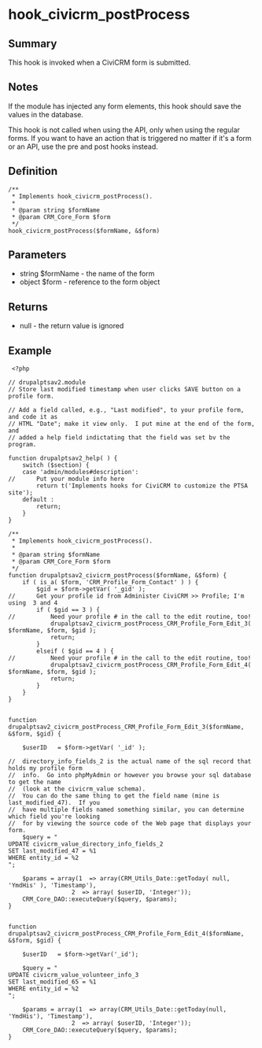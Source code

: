 # hook_civicrm_postProcess

## Summary

This hook is invoked when a CiviCRM form is submitted.

## Notes

If the module has injected any form elements, this hook should save the
values in the database.

This hook is not called when using the API, only when using the regular
forms. If you want to have an action that is triggered no matter if it's
a form or an API, use the pre and post hooks instead.

## Definition

    /**
     * Implements hook_civicrm_postProcess().
     *
     * @param string $formName
     * @param CRM_Core_Form $form
     */
    hook_civicrm_postProcess($formName, &$form)

## Parameters

-   string $formName - the name of the form
-   object $form - reference to the form object

## Returns

-   null - the return value is ignored

## Example

     <?php

    // drupalptsav2.module
    // Store last modified timestamp when user clicks SAVE button on a profile form.

    // Add a field called, e.g., "Last modified", to your profile form, and code it as
    // HTML "Date"; make it view only.  I put mine at the end of the form, and
    // added a help field indictating that the field was set bv the program.

    function drupalptsav2_help( ) {
        switch ($section) {
        case 'admin/modules#description':
    //      Put your module info here
            return t('Implements hooks for CiviCRM to customize the PTSA site');
        default :
            return;
        }
    }

    /**
     * Implements hook_civicrm_postProcess().
     *
     * @param string $formName
     * @param CRM_Core_Form $form
     */
    function drupalptsav2_civicrm_postProcess($formName, &$form) {
        if ( is_a( $form, 'CRM_Profile_Form_Contact' ) ) {
            $gid = $form->getVar( '_gid' );
    //      Get your profile id from Administer CiviCRM >> Profile; I'm using  3 and 4
            if ( $gid == 3 ) {
    //          Need your profile # in the call to the edit routine, too!
                drupalptsav2_civicrm_postProcess_CRM_Profile_Form_Edit_3( $formName, $form, $gid );
                return;
            }
            elseif ( $gid == 4 ) {
    //          Need your profile # in the call to the edit routine, too!
                drupalptsav2_civicrm_postProcess_CRM_Profile_Form_Edit_4( $formName, $form, $gid );
                return;
            }
        }
    }


    function drupalptsav2_civicrm_postProcess_CRM_Profile_Form_Edit_3($formName, &$form, $gid) {

        $userID   = $form->getVar( '_id' );

    //  directory_info_fields_2 is the actual name of the sql record that holds my profile form
    //  info.  Go into phpMyAdmin or however you browse your sql database to get the name
    //  (look at the civicrm_value schema).
    //  You can do the same thing to get the field name (mine is last_modified_47).  If you
    //  have multiple fields named something similar, you can determine which field you're looking
    //  for by viewing the source code of the Web page that displays your form.
        $query = "
    UPDATE civicrm_value_directory_info_fields_2
    SET last_modified_47 = %1
    WHERE entity_id = %2
    ";

        $params = array(1  => array(CRM_Utils_Date::getToday( null, 'YmdHis' ), 'Timestamp'),
                      2  => array( $userID, 'Integer'));
        CRM_Core_DAO::executeQuery($query, $params);
    }


    function drupalptsav2_civicrm_postProcess_CRM_Profile_Form_Edit_4($formName, &$form, $gid) {

        $userID   = $form->getVar('_id');

        $query = "
    UPDATE civicrm_value_volunteer_info_3
    SET last_modified_65 = %1
    WHERE entity_id = %2
    ";

        $params = array(1  => array(CRM_Utils_Date::getToday(null, 'YmdHis'), 'Timestamp'),
                      2  => array( $userID, 'Integer'));
        CRM_Core_DAO::executeQuery($query, $params);
    }